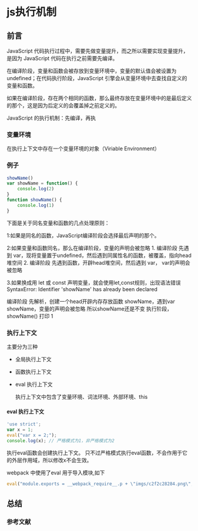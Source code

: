 # js执行机制

## 前言

JavaScript 代码执行过程中，需要先做变量提升，而之所以需要实现变量提升，是因为 JavaScript 代码在执行之前需要先编译。

在编译阶段，变量和函数会被存放到变量环境中，变量的默认值会被设置为 undefined；在代码执行阶段，JavaScript 引擎会从变量环境中去查找自定义的变量和函数。

如果在编译阶段，存在两个相同的函数，那么最终存放在变量环境中的是最后定义的那个，这是因为后定义的会覆盖掉之前定义的。

 JavaScript 的执行机制：先编译，再执

### 变量环境

在执行上下文中存在一个变量环境的对象（Viriable Environment）

### 例子

```js
showName()
var showName = function() {
    console.log(2)
}
function showName() {
    console.log(1)
}
```

下面是关于同名变量和函数的几点处理原则：

1:如果是同名的函数，JavaScript编译阶段会选择最后声明的那个。

2:如果变量和函数同名，那么在编译阶段，变量的声明会被忽略
    1. 编译阶段 先遇到 var，现将变量置于undefined，然后遇到同属性名的函数，被覆盖，指向head堆空间
    2. 编译阶段 先遇到函数，开辟head堆空间，然后遇到 var， var的声明会被忽略

3.如果换成用 let 或 const 声明变量，就会使用let,const规则，出现语法错误 SyntaxError: Identifier 'showName' has already been declared

编译阶段 先解析，创建一个head开辟内存存放函数 showName，遇到var showName，变量的声明会被忽略
所以showName还是不变
执行阶段， showName() 打印 1

### 执行上下文

 主要分为三种

- 全局执行上下文
- 函数执行上下文
- eval 执行上下文

  执行上下文中包含了变量环境、词法环境、外部环境、this

#### eval 执行上下文

```js
'use strict';
var x = 1;
eval("var x = 2;");
console.log(x); // 严格模式为1，非严格模式为2
```

执行eval函数会创建执行上下文。
只不过严格模式执行eval函数，不会作用于它的外层作用域，所以修改x不会生效。

webpack 中使用了eval
用于导入模块,如下

```js
eval("module.exports = __webpack_require__.p + \"imgs/c2f2c28284.png\";\n\n//# sourceURL=webpack:///./src/imgs/react.png?");
```

## 总结

### 参考文献
